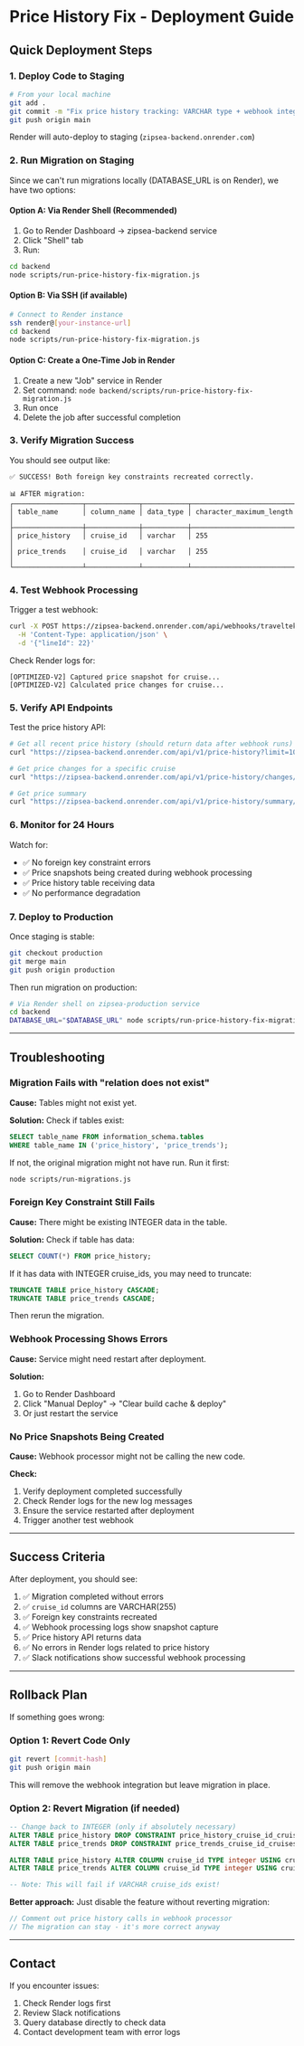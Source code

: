 # Price History Fix - Deployment Guide

## Quick Deployment Steps

### 1. Deploy Code to Staging

```bash
# From your local machine
git add .
git commit -m "Fix price history tracking: VARCHAR type + webhook integration"
git push origin main
```

Render will auto-deploy to staging (`zipsea-backend.onrender.com`)

### 2. Run Migration on Staging

Since we can't run migrations locally (DATABASE_URL is on Render), we have two options:

#### Option A: Via Render Shell (Recommended)
1. Go to Render Dashboard → zipsea-backend service
2. Click "Shell" tab
3. Run:
```bash
cd backend
node scripts/run-price-history-fix-migration.js
```

#### Option B: Via SSH (if available)
```bash
# Connect to Render instance
ssh render@[your-instance-url]
cd backend
node scripts/run-price-history-fix-migration.js
```

#### Option C: Create a One-Time Job in Render
1. Create a new "Job" service in Render
2. Set command: `node backend/scripts/run-price-history-fix-migration.js`
3. Run once
4. Delete the job after successful completion

### 3. Verify Migration Success

You should see output like:
```
✅ SUCCESS! Both foreign key constraints recreated correctly.

📊 AFTER migration:
┌─────────────────┬─────────────┬───────────┬──────────────────────────┐
│ table_name      │ column_name │ data_type │ character_maximum_length │
├─────────────────┼─────────────┼───────────┼──────────────────────────┤
│ price_history   │ cruise_id   │ varchar   │ 255                      │
│ price_trends    │ cruise_id   │ varchar   │ 255                      │
└─────────────────┴─────────────┴───────────┴──────────────────────────┘
```

### 4. Test Webhook Processing

Trigger a test webhook:
```bash
curl -X POST https://zipsea-backend.onrender.com/api/webhooks/traveltek/test \
  -H 'Content-Type: application/json' \
  -d '{"lineId": 22}'
```

Check Render logs for:
```
[OPTIMIZED-V2] Captured price snapshot for cruise...
[OPTIMIZED-V2] Calculated price changes for cruise...
```

### 5. Verify API Endpoints

Test the price history API:
```bash
# Get all recent price history (should return data after webhook runs)
curl "https://zipsea-backend.onrender.com/api/v1/price-history?limit=10"

# Get price changes for a specific cruise
curl "https://zipsea-backend.onrender.com/api/v1/price-history/changes/YOUR_CRUISE_ID?days=7"

# Get price summary
curl "https://zipsea-backend.onrender.com/api/v1/price-history/summary/YOUR_CRUISE_ID?days=30"
```

### 6. Monitor for 24 Hours

Watch for:
- ✅ No foreign key constraint errors
- ✅ Price snapshots being created during webhook processing
- ✅ Price history table receiving data
- ✅ No performance degradation

### 7. Deploy to Production

Once staging is stable:

```bash
git checkout production
git merge main
git push origin production
```

Then run migration on production:
```bash
# Via Render shell on zipsea-production service
cd backend
DATABASE_URL="$DATABASE_URL" node scripts/run-price-history-fix-migration.js
```

---

## Troubleshooting

### Migration Fails with "relation does not exist"

**Cause:** Tables might not exist yet.

**Solution:** Check if tables exist:
```sql
SELECT table_name FROM information_schema.tables 
WHERE table_name IN ('price_history', 'price_trends');
```

If not, the original migration might not have run. Run it first:
```bash
node scripts/run-migrations.js
```

### Foreign Key Constraint Still Fails

**Cause:** There might be existing INTEGER data in the table.

**Solution:** Check if table has data:
```sql
SELECT COUNT(*) FROM price_history;
```

If it has data with INTEGER cruise_ids, you may need to truncate:
```sql
TRUNCATE TABLE price_history CASCADE;
TRUNCATE TABLE price_trends CASCADE;
```

Then rerun the migration.

### Webhook Processing Shows Errors

**Cause:** Service might need restart after deployment.

**Solution:** 
1. Go to Render Dashboard
2. Click "Manual Deploy" → "Clear build cache & deploy"
3. Or just restart the service

### No Price Snapshots Being Created

**Cause:** Webhook processor might not be calling the new code.

**Check:**
1. Verify deployment completed successfully
2. Check Render logs for the new log messages
3. Ensure the service restarted after deployment
4. Trigger another test webhook

---

## Success Criteria

After deployment, you should see:

1. ✅ Migration completed without errors
2. ✅ `cruise_id` columns are VARCHAR(255)
3. ✅ Foreign key constraints recreated
4. ✅ Webhook processing logs show snapshot capture
5. ✅ Price history API returns data
6. ✅ No errors in Render logs related to price history
7. ✅ Slack notifications show successful webhook processing

---

## Rollback Plan

If something goes wrong:

### Option 1: Revert Code Only
```bash
git revert [commit-hash]
git push origin main
```

This will remove the webhook integration but leave migration in place.

### Option 2: Revert Migration (if needed)
```sql
-- Change back to INTEGER (only if absolutely necessary)
ALTER TABLE price_history DROP CONSTRAINT price_history_cruise_id_cruises_id_fk;
ALTER TABLE price_trends DROP CONSTRAINT price_trends_cruise_id_cruises_id_fk;

ALTER TABLE price_history ALTER COLUMN cruise_id TYPE integer USING cruise_id::integer;
ALTER TABLE price_trends ALTER COLUMN cruise_id TYPE integer USING cruise_id::integer;

-- Note: This will fail if VARCHAR cruise_ids exist!
```

**Better approach:** Just disable the feature without reverting migration:
```typescript
// Comment out price history calls in webhook processor
// The migration can stay - it's more correct anyway
```

---

## Contact

If you encounter issues:
1. Check Render logs first
2. Review Slack notifications
3. Query database directly to check data
4. Contact development team with error logs
